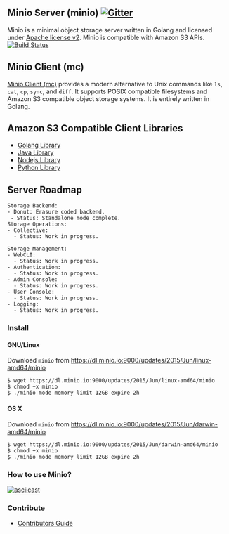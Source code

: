 ## Minio Server (minio)  [![Gitter](https://badges.gitter.im/Join%20Chat.svg)](https://gitter.im/minio/minio?utm_source=badge&utm_medium=badge&utm_campaign=pr-badge&utm_content=badge)

Minio is a minimal object storage server written in Golang and licensed under [Apache license v2](./LICENSE). Minio is compatible with Amazon S3 APIs. [![Build Status](https://travis-ci.org/minio/minio.svg)](https://travis-ci.org/minio/minio)

## Minio Client (mc) 

[Minio Client (mc)](https://github.com/minio/mc#minio-client-mc-) provides a modern alternative to Unix commands like ``ls``, ``cat``, ``cp``, ``sync``, and ``diff``. It supports POSIX compatible filesystems and Amazon S3 compatible object storage systems. It is entirely written in Golang. 

## Amazon S3 Compatible Client Libraries
- [Golang Library](https://github.com/minio/minio-go)
- [Java Library](https://github.com/minio/minio-java)
- [Nodejs Library](https://github.com/minio/minio-js)
- [Python Library](https://github.com/minio/minio-py)

## Server Roadmap
~~~
Storage Backend:
- Donut: Erasure coded backend.
 - Status: Standalone mode complete. 
Storage Operations:
- Collective:
  - Status: Work in progress.

Storage Management:
- WebCLI: 
  - Status: Work in progress.
- Authentication:
  - Status: Work in progress.
- Admin Console:
  - Status: Work in progress.
- User Console: 
  - Status: Work in progress.
- Logging: 
  - Status: Work in progress.
~~~

### Install

#### GNU/Linux 

Download ``minio`` from https://dl.minio.io:9000/updates/2015/Jun/linux-amd64/minio

~~~
$ wget https://dl.minio.io:9000/updates/2015/Jun/linux-amd64/minio
$ chmod +x minio
$ ./minio mode memory limit 12GB expire 2h
~~~
#### OS X

Download ``minio`` from https://dl.minio.io:9000/updates/2015/Jun/darwin-amd64/minio

~~~
$ wget https://dl.minio.io:9000/updates/2015/Jun/darwin-amd64/minio
$ chmod +x minio
$ ./minio mode memory limit 12GB expire 2h
~~~

### How to use Minio?

[![asciicast](https://asciinema.org/a/21575.png)](https://asciinema.org/a/21575)

### Contribute
* [Contributors Guide](./CONTRIBUTING.md)
